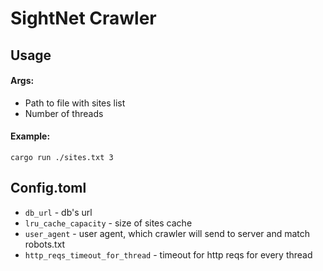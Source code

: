 # SightNet Crawler

## Usage

#### Args:

- Path to file with sites list
- Number of threads

#### Example:

```shell
cargo run ./sites.txt 3
```

## Config.toml

- `db_url` - db's url
- `lru_cache_capacity` - size of sites cache
- `user_agent` - user agent, which crawler will send to server and match robots.txt
- `http_reqs_timeout_for_thread` - timeout for http reqs for every thread